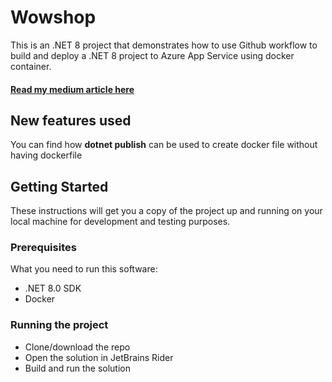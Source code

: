 # Wowshop

This is an .NET 8 project that demonstrates how to use Github workflow to build and deploy a .NET 8 project to Azure App Service using docker container.
#### [Read my medium article here](https://medium.com/p/5b036a1524b0/edit)

## New features used
You can find how **dotnet publish** can be used to create docker file without having dockerfile

## Getting Started

These instructions will get you a copy of the project up and running on your local machine for development and testing purposes.

### Prerequisites

What you need to run this software:

- .NET 8.0 SDK
- Docker

### Running the project

- Clone/download the repo
- Open the solution in JetBrains Rider
- Build and run the solution
